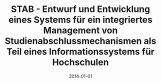---
abstract: ''
authors:
- Andreas Böhacker
date: '2014-01-01'
featured: false
publication_types:
- '7'
publishDate: '2014-01-01'
title: STAB - Entwurf und Entwicklung eines Systems für ein integriertes Management
  von Studienabschlussmechanismen als Teil eines Informationssystems für Hochschulen
url_pdf: ''
---